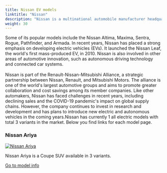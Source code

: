 ```yaml
---
title: Nissan EV models
linktitle: "Nissan"
description: "Nissan is a multinational automobile manufacturer headquartered in Yokohama, Japan. It was founded in 1933 as the 'Nissan Motor Company Ltd.' and has since become one of the largest automakers in the world. Nissan offers a wide range of vehicles, from small city cars to luxury sedans and SUVs. "
weight: 30
---
```

<!-- markdownlint-disable MD033 -->
<!-- markdownlint-disable MD010 -->
 Some of its popular models include the Nissan Altima, Maxima, Sentra, Rogue, Pathfinder, and Armada. In recent years, Nissan has placed a strong emphasis on developing electric vehicles (EVs). It launched the Nissan Leaf, the world's first mass-produced EV, in 2010. Nissan is also involved in other areas of automotive innovation, such as autonomous driving technology and connected car systems.  <br /><br> Nissan is part of the Renault-Nissan-Mitsubishi Alliance, a strategic partnership between Nissan, Renault, and Mitsubishi Motors. The alliance is one of the world's largest automotive groups and aims to promote greater collaboration and cost savings among its member companies. Like other automakers, Nissan has faced challenges in recent years, including declining sales and the COVID-19 pandemic's impact on global supply chains. However, the company continues to invest in research and development and has plans to introduce new electric and autonomous vehicles in the coming years.Nissan has currently 1 all electric models with total 3 variants in the market. Below you find links for each model page.  

<div class="container p-3 mb-4 bg-body-tertiary rounded border">
<h3> Nissan Ariya</h3>
	<div class="row">
		<div class="col col-12 col-md-6">
			<a href="ariya"><img src="https://media.evkx.net/multimedia/models/nissan/ariya/ariya_63kwh/main_1_st.jpg" class="img-fluid" alt="Nissan Ariya" ></a>
		</div>
		<div class="col col-12 col-md-6">
<p>
Nissan Ariya is a Coupe SUV available in 3 variants.
</p>
	<a href="ariya/" class="btn btn-outline-primary" role="button">Go to model info</a>
		</div>
	</div>
</div>
